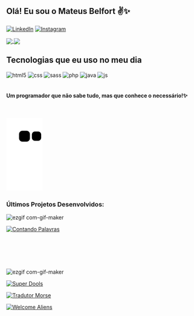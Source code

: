 ## Olá! Eu sou o Mateus Belfort ✌️✨

[![LinkedIn](https://img.shields.io/badge/LinkedIn-0077B5?style=for-the-badge&logo=linkedin&logoColor=white)](https://www.linkedin.com/in/carlos-mateus-belfort-66a66192/) [![Instagram](https://img.shields.io/badge/Instagram-E4405F?style=for-the-badge&logo=instagram&logoColor=white)](https://www.instagram.com/eumateusbelf/)


<a href="https://github.com/Mateus-Belfort/github-readme-stats">
  <img align="center" src="https://github-readme-stats.vercel.app/api?username=Mateus-Belfort&show_icons=true&theme=radical" />
  <img align="center" src="https://github-readme-stats.vercel.app/api/top-langs/?username=Mateus-Belfort&langs_count=10" />
</a>


## Tecnologias que eu uso no meu dia

<div style="display: inline_block">
  <img align="center" alt="html5" src="https://img.shields.io/badge/HTML5-E34F26?style=for-the-badge&logo=html5&logoColor=white" />
  <img align="center" alt="css" src="https://img.shields.io/badge/CSS3-1572B6?style=for-the-badge&logo=css3&logoColor=white" />
  <img align="center" alt="sass" src="https://img.shields.io/badge/Sass-CC6699?style=for-the-badge&logo=sass&logoColor=white" />
  <img align="center" alt="php" src="https://img.shields.io/badge/PHP-777BB4?style=for-the-badge&logo=php&logoColor=white" />
  <img align="center" alt="java" src="https://img.shields.io/badge/Java-ED8B00?style=for-the-badge&logo=java&logoColor=white" />
  <img align="center" alt="js" src="https://img.shields.io/badge/JavaScript-F7DF1E?style=for-the-badge&logo=javascript&logoColor=black" />  
</div><br/>

####  Um programador que não sabe tudo, mas que conhece o necessário!✨

<br/>

![snake gif](https://github.com/Mateus-Belfort/Mateus-Belfort/blob/output/github-contribution-grid-snake.svg)

### Últimos Projetos Desenvolvidos:

![ezgif com-gif-maker](https://user-images.githubusercontent.com/93524398/205767400-db1325df-9b02-4663-99fe-0d5869602dca.gif)

 [![Contando Palavras](	https://img.shields.io/badge/Contando-Palavras-1abc9c.svg)](https://contando-palavras.netlify.app/)
 
 <br/><br/><br/><br/>

![ezgif com-gif-maker](https://user-images.githubusercontent.com/93524398/202256781-f77faf18-fef7-429d-aca6-e59e2979bd68.gif)

 [![Super Dools](	https://img.shields.io/badge/Super-Dools-1abc9c.svg)](https://superdools.netlify.app/)
 
 [![Tradutor Morse](	https://img.shields.io/badge/Tradutor-Morse-1abc9c.svg)](https://tradutor-morse.netlify.app/)
 
 [![Welcome Aliens](	https://img.shields.io/badge/Welcome-Alien-1abc9c.svg)](https://welcome-alien.netlify.app/)
 
 
  


